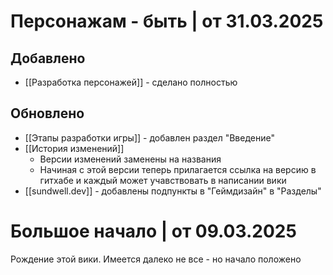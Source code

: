 # Персонажам - быть | от 31.03.2025
## Добавлено
- [[Разработка персонажей]] - сделано полностью
## Обновлено
- [[Этапы разработки игры]] - добавлен раздел "Введение"
- [[История изменений]]
	- Версии изменений заменены на названия
	- Начиная с этой версии теперь прилагается ссылка на версию в гитхабе и каждый может учавствовать в написании вики
- [[sundwell.dev]] - добавлены подпункты в "Геймдизайн" в "Разделы"
# Большое начало | от 09.03.2025
Рождение этой вики. Имеется далеко не все - но начало положено
